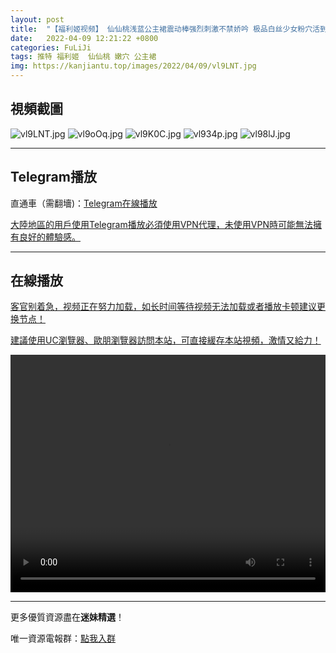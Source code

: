 ```yaml
---
layout: post
title:  "【福利姬视频】 仙仙桃浅蓝公主裙震动棒强烈刺激不禁娇吟 极品白丝少女粉穴活到八十八爱到八十八"
date:   2022-04-09 12:21:22 +0800
categories: FuLiJi
tags: 推特 福利姬  仙仙桃 嫩穴 公主裙
img: https://kanjiantu.top/images/2022/04/09/vl9LNT.jpg
---
```



## 視頻截圖

![vl9LNT.jpg](https://kanjiantu.top/images/2022/04/09/vl9LNT.jpg)
![vl9oOq.jpg](https://kanjiantu.top/images/2022/04/09/vl9oOq.jpg)
![vl9K0C.jpg](https://kanjiantu.top/images/2022/04/09/vl9K0C.jpg)
![vl934p.jpg](https://kanjiantu.top/images/2022/04/09/vl934p.jpg)
![vl98lJ.jpg](https://kanjiantu.top/images/2022/04/09/vl98lJ.jpg)

* * *
## Telegram播放

直通車（需翻墻)：[Telegram在線播放](https://t.me/mimeijingxuan/566)

<u>大陸地區的用戶使用Telegram播放必須使用VPN代理，未使用VPN時可能無法擁有良好的體驗感。</u> 
* * *
## 在線播放
<u>客官别着急，视频正在努力加载，如长时间等待视频无法加载或者播放卡顿建议更换节点！</u>

<u>建議使用UC瀏覽器、歐朋瀏覽器訪問本站，可直接緩存本站視頻，激情又給力！</u>
<center><video src="https://cdn.publer.io/uploads/videos/624d7818db27973d1eaee382/ad326a9c08f2966472f5163930c58e40.mp4" width="100%" height="380px" controls="controls"></video></center>

* * *
更多優質資源盡在**迷妹精選**！

唯一資源電報群：[點我入群](https://t.me/mimeijingxuan)


